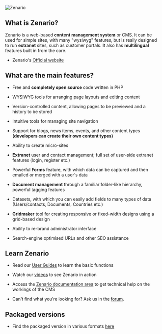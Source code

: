 ![Zenario](http://zenar.io/zenario_custom/misc/logo_on_github/zenario%20logo@2x.png)



What is Zenario?
-------------------

Zenario is a web-based **content management system** or CMS. It can be used for simple sites, with many "wysiwyg" features, but is really designed to run **extranet** sites, such as customer portals. It also has **multilingual** features built in from the core.

* Zenario's [Official website](http://zenar.io)

What are the main features?
------------------------------

* Free and **completely open source** code written in PHP

* WYSIWYG tools for arranging page layouts and editing content
 
* Version-controlled content, allowing pages to be previewed and a history to be stored
 
* Intuitive tools for managing site navigation
 
* Support for blogs, news items, events, and other content types **(developers can create their own content types)**
 
* Ability to create micro-sites
 
* **Extranet** user and contact management; full set of user-side extranet features (login, register etc.)
 
* Powerful **Forms** feature, with which data can be captured and then emailed or merged with a user's data
 
* **Document management** through a familiar folder-like hierarchy, powerful tagging features
 
* Datasets, with which you can easily add fields to many types of data (Users/contacts, Documents, Countries etc.)
 
* **Gridmaker** tool for creating responsive or fixed-width designs using a grid-based design
 
* Ability to re-brand administrator interface
 
* Search-engine optimised URLs and other SEO assistance



Learn Zenario
--------------------------------------

* Read our [User Guides](http://zenar.io/user-guides) to learn the basic functions

* Watch our [videos](https://www.youtube.com/channel/UCjzvrpRHM_sUBpZn08BiXmg/videos) to see Zenario in action

* Access the [Zenario documentation area](http://zenar.io/documentation-area) to get technical help on the workings of the CMS 

* Can't find what you're looking for? Ask us in the [forum](http://zenar.io/forums).

Packaged versions
---------------------
* Find the packaged version in various formats [here](http://zenar.io/download-zenario)



